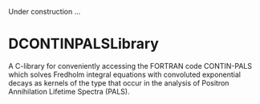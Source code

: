 Under construction ...

# DCONTINPALSLibrary
A C-library for conveniently accessing the FORTRAN code CONTIN-PALS which solves Fredholm integral equations with convoluted exponential decays as kernels of the type that occur in the analysis of Positron Annihilation Lifetime Spectra (PALS).
